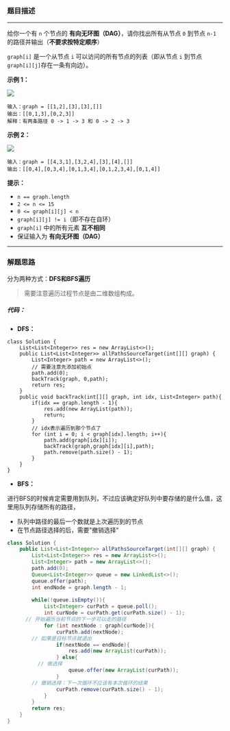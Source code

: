 ### 题目描述

---

给你一个有 `n` 个节点的 **有向无环图（DAG）**，请你找出所有从节点 `0` 到节点 `n-1` 的路径并输出（**不要求按特定顺序**）

 `graph[i]` 是一个从节点 `i` 可以访问的所有节点的列表（即从节点 `i` 到节点 `graph[i][j]`存在一条有向边）。

**示例 1：**

![](https://assets.leetcode.com/uploads/2020/09/28/all_1.jpg)

```
输入：graph = [[1,2],[3],[3],[]]
输出：[[0,1,3],[0,2,3]]
解释：有两条路径 0 -> 1 -> 3 和 0 -> 2 -> 3

```

**示例 2：**

![](https://assets.leetcode.com/uploads/2020/09/28/all_2.jpg)

```
输入：graph = [[4,3,1],[3,2,4],[3],[4],[]]
输出：[[0,4],[0,3,4],[0,1,3,4],[0,1,2,3,4],[0,1,4]]

```

**提示：**

-   `n == graph.length`
-   `2 <= n <= 15`
-   `0 <= graph[i][j] < n`
-   `graph[i][j] != i`（即不存在自环）
-   `graph[i]` 中的所有元素 **互不相同**
-   保证输入为 **有向无环图（DAG）**

---

### 解题思路

分为两种方式：**DFS和BFS遍历**

> 需要注意遍历过程节点是由二维数组构成。

##### 代码：

- **DFS：**

```
class Solution {
	List<List<Integer>> res = new ArrayList<>();
	public List<List<Integer>> allPathsSourceTarget(int[][] graph) {
		List<Integer> path = new ArrayList<>();
		// 需要注意先添加初始点
		path.add(0);
		backTrack(graph, 0,path);
		return res;
	}
	public void backTrack(int[][] graph, int idx, List<Integer> path){
		if(idx == graph.length - 1){
			res.add(new ArrayList(path));
			return;
		}
		// idx表示遍历到那个节点了
		for (int i = 0; i < graph[idx].length; i++){
			path.add(graph[idx][i]);
			backTrack(graph,graph[idx][i],path);
			path.remove(path.size() - 1);
		}
	}
}
```



- **BFS：**

进行BFS的时候肯定需要用到队列，不过应该确定好队列中要存储的是什么值，这里用队列存储所有的路径，

- 队列中路径的最后一个数就是上次遍历到的节点
- 在节点路径选择的后，需要"撤销选择"

```java
class Solution {
	public List<List<Integer>> allPathsSourceTarget(int[][] graph) {
		List<List<Integer>> res = new ArrayList<>();
		List<Integer> path = new ArrayList<>();
		path.add(0);
		Queue<List<Integer>> queue = new LinkedList<>();
		queue.offer(path);
		int endNode = graph.length - 1;
    
		while(!queue.isEmpty()){
			List<Integer> curPath = queue.poll();
			int curNode = curPath.get(curPath.size() - 1);
      // 开始遍历当前节点的下一步可以走的路径
			for (int nextNode : graph[curNode]){
				curPath.add(nextNode);
        // 如果是目标节点就退出
				if(nextNode == endNode){
					res.add(new ArrayList(curPath));
				} else{
          // 做选择
					queue.offer(new ArrayList(curPath));
				}
        // 撤销选择：下一次循环不应该有本次循环的结果
				curPath.remove(curPath.size() - 1);
			}
		}
		return res;
	}
}
```


